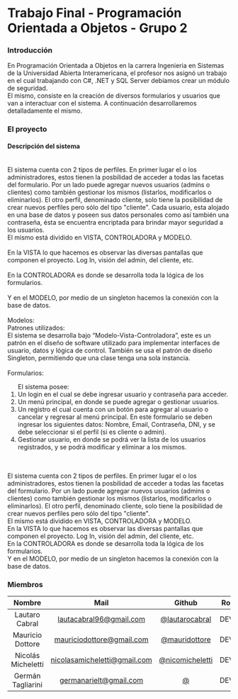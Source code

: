 # Trabajo Final - Programación Orientada a Objetos - Grupo 2

### Introducción
En Programación Orientada a Objetos en la carrera Ingenieria en Sistemas de la Universidad Abierta Interamericana, el profesor nos asignó un trabajo en el cual trabajando con C#, .NET y SQL Server debíamos crear un módulo de seguridad.
<br>
El mismo, consiste en la creación de diversos formularios y usuarios que van a interactuar con el sistema. A continuación desarrollaremos detalladamente el mismo.
<br>

### El proyecto

#### Descripción del sistema
<br>
El sistema cuenta con 2 tipos de perfiles. En primer lugar el o los administradores, estos tienen la posbilidad de acceder a todas las facetas del formulario. Por un lado puede agregar nuevos usuarios (admins o clientes) como también gestionar los mismos (listarlos, modificarlos o eliminarlos). El otro perfil, denominado cliente, solo tiene la posibilidad de crear nuevos perfiles pero sólo del tipo "cliente". Cada usuario, esta alojado en una base de datos y poseen sus datos personales como así también una contraseña, ésta se encuentra encriptada para brindar mayor seguridad a los usuarios.
<br>
El mismo está dividido en VISTA, CONTROLADORA y MODELO.
<br>
<br>
En la VISTA lo que hacemos es observar las diversas pantallas que componen el proyecto. Log In, visión del admin, del cliente, etc.
<br>
<br>
En la CONTROLADORA es donde se desarrolla toda la lógica de los formularios.
<br>
<br>
Y en el MODELO, por medio de un singleton hacemos la conexión con la base de datos.
<br>
<br>
Modelos: 
<br>
Patrones utilizados:
<br>
El sistema se desarrolla bajo “Modelo-Vista-Controladora”, este es un patrón en el diseño de software utilizado para implementar interfaces de usuario, datos y lógica de control. 
También se usa el patrón de diseño Singleton, permitiendo que una clase tenga una sola instancia.
<br>
<br>
Formularios:
<br>
<ol>El sistema posee:
 <li>Un login en el cual se debe ingresar usuario y contraseña para acceder.</li>
<li>Un menú principal, en donde se puede agregar o gestionar usuarios.</li> 
<li>Un registro el cual cuenta con un botón para agregar al usuario o cancelar y regresar al menú principal. En este formulario se deben ingresar los siguientes datos: Nombre, Email, Contraseña, DNI, y se debe seleccionar si el perfil (si es cliente o admin).</li>
<li>Gestionar usuario, en donde se podrá ver la lista de los usuarios registrados, y se podrá modificar y eliminar a los mismos.</li>
 </ol>
<br>
<br>
El sistema cuenta con 2 tipos de perfiles. En primer lugar el o los administradores, estos tienen la posbilidad de acceder a todas las facetas del formulario. Por un lado puede agregar nuevos usuarios (admins o clientes) como también gestionar los mismos (listarlos, modificarlos o eliminarlos). El otro perfil, denominado cliente, solo tiene la posibilidad de crear nuevos perfiles pero sólo del tipo "cliente".
<br>
El mismo está dividido en VISTA, CONTROLADORA y MODELO.
<br>
En la VISTA lo que hacemos es observar las diversas pantallas que componen el proyecto. Log In, visión del admin, del cliente, etc.
<br>
En la CONTROLADORA es donde se desarrolla toda la lógica de los formularios.
<br>
Y en el MODELO, por medio de un singleton hacemos la conexión con la base de datos.

<br>

### Miembros

 Nombre  | Mail | Github | Rol
| :-----: | :-----: | :-----: | :-----: |
| Lautaro Cabral | lautacabral96@gmail.com | [@lautarocabral](https://github.com/lautarocabral) | DEV
| Mauricio Dottore | mauriciodottore@gmail.com | [@mauridottore](https://github.com/mauridottore) | DEV
| Nicolás Micheletti | nicolasamicheletti@gmail.com | [@nicomicheletti](https://github.com/nicomicheletti) | DEV
| Germán Tagliarini | germanarielt@gmail.com | [@](https://github.com/) | DEV
